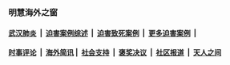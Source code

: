
### 明慧海外之窗

####  [武汉肺炎](indexes/365.md?t=03021100) &nbsp;|&nbsp;  [迫害案例综述](indexes/328.md?t=03021100) &nbsp;|&nbsp; [迫害致死案例](indexes/277.md?t=03021100)  &nbsp;|&nbsp; [更多迫害案例](indexes/81.md?t=03021100)  &nbsp;|&nbsp; 
####  [时事评论](indexes/19.md?t=03021100) &nbsp;|&nbsp; [海外简讯](indexes/245.md?t=03021100)&nbsp;|&nbsp;  [社会支持](indexes/140.md?t=03021100) &nbsp;|&nbsp; [褒奖决议](indexes/282.md?t=03021100) &nbsp;|&nbsp; [社区报道](indexes/91.md?t=03021100)  &nbsp;|&nbsp; [天人之间](indexes/78.md?t=03021100) 

